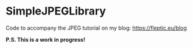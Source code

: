 # SimpleJPEGLibrary
Code to accompany the JPEG tutorial on my blog: https://fleptic.eu/blog

__P.S. This is a work in progress!__
